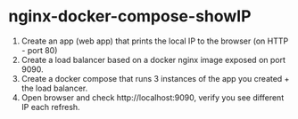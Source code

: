 # nginx-docker-compose-showIP
1. Create an app (web app) that prints the local IP to the browser (on HTTP - port 80) 
2. Create a load balancer based on a docker nginx image exposed on port 9090.
3. Create a docker compose that runs 3 instances of the app you created + the load balancer.
4. Open browser and check http://localhost:9090, verify you see different IP each refresh.
                                                             
